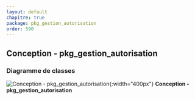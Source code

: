 ```yaml
---
layout: default
chapitre: true
package: pkg_gestion_autorisation
order: 590
---
```


## Conception - pkg_gestion_autorisation

### Diagramme de classes 

![Conception - pkg_gestion_autorisation ](/prototype/diagrammes/pkg_gestion_autorisation/classes_pkg_gestion_autorisation.svg){:width="400px"}
**Conception - pkg_gestion_autorisation**